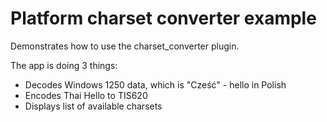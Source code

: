 # Platform charset converter example

Demonstrates how to use the charset_converter plugin.

The app is doing 3 things:
* Decodes Windows 1250 data, which is "Cześć" - hello in Polish
* Encodes Thai Hello to TIS620
* Displays list of available charsets